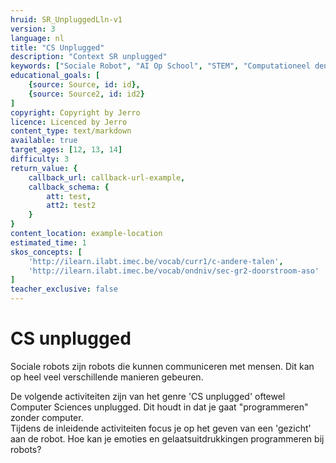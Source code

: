 ```yaml
---
hruid: SR_UnpluggedLln-v1
version: 3
language: nl
title: "CS Unplugged"
description: "Context SR unplugged"
keywords: ["Sociale Robot", "AI Op School", "STEM", "Computationeel denken", "Grafisch programmeren"]
educational_goals: [
    {source: Source, id: id}, 
    {source: Source2, id: id2}
]
copyright: Copyright by Jerro
licence: Licenced by Jerro
content_type: text/markdown
available: true
target_ages: [12, 13, 14]
difficulty: 3
return_value: {
    callback_url: callback-url-example,
    callback_schema: {
        att: test,
        att2: test2
    }
}
content_location: example-location
estimated_time: 1
skos_concepts: [
    'http://ilearn.ilabt.imec.be/vocab/curr1/c-andere-talen', 
    'http://ilearn.ilabt.imec.be/vocab/ondniv/sec-gr2-doorstroom-aso'
]
teacher_exclusive: false
---
```


# CS unplugged

Sociale robots zijn robots die kunnen communiceren met mensen. Dit kan op heel veel verschillende manieren gebeuren.  

De volgende activiteiten zijn van het genre 'CS unplugged' oftewel Computer Sciences unplugged. Dit houdt in dat je gaat "programmeren" zonder computer.  
Tijdens de inleidende activiteiten focus je op het geven van een 'gezicht' aan de robot. Hoe kan je emoties en gelaatsuitdrukkingen programmeren bij robots?